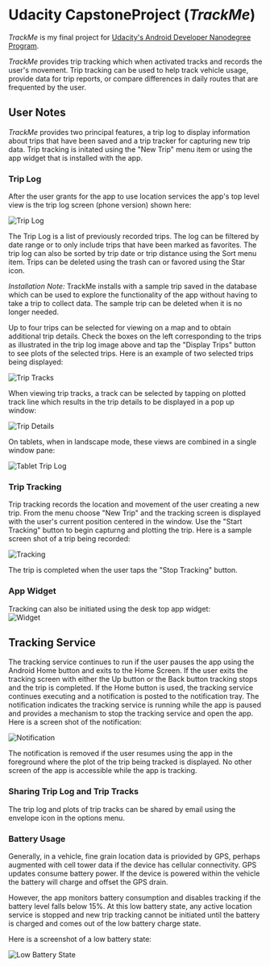 # Udacity CapstoneProject (*TrackMe*)
*TrackMe* is my final project for [Udacity's Android Developer Nanodegree Program](https://www.udacity.com/course/android-developer-nanodegree-by-google--nd801 ).

*TrackMe* provides trip tracking which when activated tracks and records the user's movement. Trip tracking can be used to help track vehicle usage, provide data for trip reports, or compare differences in daily routes that are frequented by the user.

## User Notes
*TrackMe* provides two principal features, a trip log to display information about trips that have been saved and a trip tracker for capturing new trip data. Trip tracking is initated using the "New Trip" menu item or using the app widget that is installed with the app. 

### Trip Log
After the user grants for the app to use location services the app's top level view is the trip log screen (phone version) shown here:

![Trip Log](docs/readmeImages/triplog.png)

The Trip Log is a list of previously recorded trips. The log can be filtered by date range or to only include trips that have been marked as favorites. The trip log can also be sorted by trip date or trip distance using the Sort menu item.  Trips can be deleted using the trash can or favored using the Star icon.

*Installation Note:* TrackMe installs with a sample trip saved in the database which can be used to explore the functionality of the app without having to take a trip to collect data. The sample trip can be deleted when it is no longer needed.

Up to four trips can be selected for viewing on a map and to obtain additional trip details. Check the boxes on the left corresponding to the trips as illustrated in the trip log image above and tap the "Display Trips" button to see plots of the selected trips. Here is an example of two selected trips being displayed:

![Trip Tracks](docs/readmeImages/triptracks.png)

When viewing trip tracks, a track can be selected by tapping on plotted track line which results in the trip details to be displayed in a pop up window:

![Trip Details](docs/readmeImages/triptrackdetail.png)

On tablets, when in landscape mode, these views are combined in a single window pane:

![Tablet Trip Log](docs/readmeImages/tablettripdetails.png)

### Trip Tracking
Trip tracking records the location and movement of the user creating a new trip. From the menu choose "New Trip" and the tracking screen is displayed with the user's current position centered in the window. Use the "Start Tracking" button to begin capturng and plotting the trip. Here is a sample screen shot of a trip being recorded:

![Tracking](docs/readmeImages/tracking.png)

The trip is completed when the user taps the "Stop Tracking" button.  


### App Widget   
Tracking can also be initiated using the desk top app widget:  
![Widget](docs/readmeImages/widget.png)

## Tracking Service
The tracking service continues to run if the user pauses the app using the Android Home button and exits to the Home Screen. If the user exits the tracking screen with either the Up button or the Back button tracking stops and the trip is completed.  If the Home button is used, the tracking service continues executing and a notification is posted to the notification tray. The notification indicates the tracking service is running while the app is paused and provides a mechanism to stop the tracking service and open the app. Here is a screen shot of the notification:

![Notification](docs/readmeImages/notification.png)

The notification is removed if the user resumes using the app in the foreground where the plot of the trip being tracked is displayed. No other screen of the app is accessible while the app is tracking.  

### Sharing Trip Log and Trip Tracks  
The trip log and plots of trip tracks can be shared by email using the envelope icon in the options menu.    
  
### Battery Usage
Generally, in a vehicle, fine grain location data is priovided by GPS, perhaps augmented with cell tower data if the device has cellular connectivity.  GPS updates consume battery power.  If the device is powered within the vehicle the battery will charge and offset the GPS drain.

However, the app monitors battery consumption and disables tracking if the battery level falls below 15%. At this low battery state, any active location service is stopped and new trip tracking cannot be initiated until the battery is charged and comes out of the low battery charge state.

Here is a screenshot of a low battery state:

![Low Battery State](docs/readmeImages/low_battery.png)  









